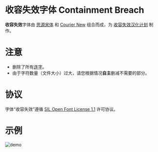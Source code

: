 # 收容失效字体 Containment Breach

**收容失效**字体由 [思源宋体](https://source.typekit.com/source-han-serif/cn/) 和 [Courier New](https://docs.microsoft.com/en-us/typography/font-list/courier-new) 组合而成，为 [收容失效汉化计划](https://ziyuesinicization.site/%E6%94%B6%E5%AE%B9%E5%A4%B1%E6%95%88%E6%B1%89%E5%8C%96%E8%AE%A1%E5%88%92.html) 制作。

# 注意

* 删除了所有[连字](https://zhuanlan.zhihu.com/p/422838818)。
* 由于字符数量（文件大小）过大，请您根据情况**自主**删减不需要的部分。

# 协议

字体“收容失效”遵循 [SIL Open Font License 1.1](https://scripts.sil.org/cms/scripts/page.php?site_id=nrsi&id=OFL) 许可协议。

# 示例

![demo](https://user-images.githubusercontent.com/63241389/205488268-4f31ac84-c0dc-419f-94fd-7827fd28bd29.png)
